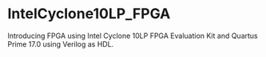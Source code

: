 # IntelCyclone10LP_FPGA
Introducing FPGA using Intel Cyclone 10LP FPGA Evaluation Kit and Quartus Prime 17.0 using Verilog as HDL.
